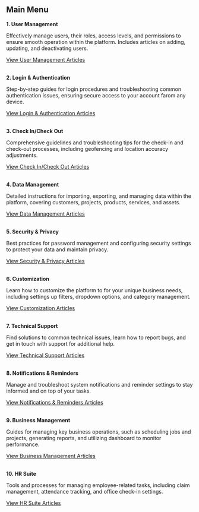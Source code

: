 ## Main Menu

**1. User Management**<br>

   Effectively manage users, their roles, access levels, and permissions to ensure smooth operation within the platform. Includes articles on adding, updating, and deactivating users.<br>
   
   [View User Management Articles](User_Management.md)<br><br>
   
**2. Login & Authentication**<br>

   Step-by-step guides for login procedures and troubleshooting common authentication issues, ensuring secure access to your account farom any device.<br>
   
   [View Login & Authentication Articles](Login_Authentication.md)<br><br>

**3. Check In/Check Out**<br>

   Comprehensive guidelines and troubleshooting tips for the check-in and check-out processes, including geofencing and location accuracy adjustments.<br>
   
   [View Check In/Check Out Articles](Check_In_Check_Out.md)<br><br>

**4. Data Management**<br>

   Detailed instructions for importing, exporting, and managing data within the platform, covering customers, projects, products, services, and assets.<br>
   
   [View Data Management Articles](Data_Management.md)<br><br>

**5. Security & Privacy**<br>

   Best practices for password management and configuring security settings to protect your data and maintain privacy.<br>
   
   [View Security & Privacy Articles](Security_Privacy.md)<br><br>

**6. Customization**<br>

   Learn how to customize the platform to for your unique business needs, including settings up filters, dropdown options, and category management.<br>
   
   [View Customization Articles](Customization.md)<br><br>

**7. Technical Support**<br>

   Find solutions to common technical issues, learn how to report bugs, and get in touch with support for additional help.<br>
   
   [View Technical Support Articles](Technical_Support.md)<br><br>

**8. Notifications & Reminders**<br>

   Manage and troubleshoot system notifications and reminder settings to stay informed and on top of your tasks.<br>
   
   [View Notifications & Reminders Articles](Notifications_Reminders.md)<br><br>

**9. Business Management**<br>

   Guides for managing key business operations, such as scheduling jobs and projects, generating reports, and utilizing dashboard to monitor performance.<br>
   
   [View Business Management Articles](Business_Management.md)<br><br>

**10. HR Suite**<br>

   Tools and processes for managing employee-related tasks, including claim management, attendance tracking, and office check-in settings.<br>
   
   [View HR Suite Articles](HR_Suite.md)<br><br>
